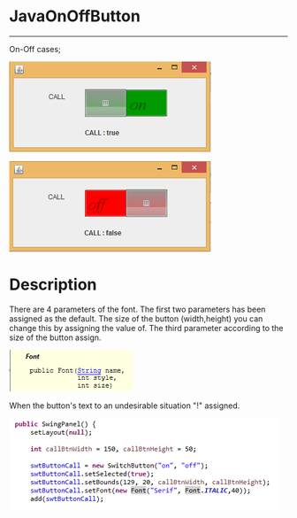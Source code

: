 ﻿  
# JavaOnOffButton
-----------------------------------------------------------
  
On-Off cases;

![Alt text](/screenshots/onBtn.png "onBtn")

![Alt text](/screenshots/offBtn.png "offBtn" )


#  Description

There are 4 parameters of the font. 
The first two parameters has been assigned as the default.
The size of the button (width,height) you can change this by assigning the value of. 
The third parameter according to the size of the button assign. 

![Alt text](/screenshots/font.png "font")


When the button's text to an undesirable situation "!" assigned.

![Alt text](/screenshots/swingPanel.png "sizeErrorBtn")
 


